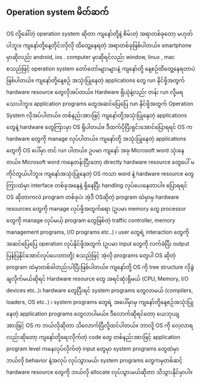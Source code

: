 ## Operation system မိတ်ဆက်

OS လို့ခေါ်တဲ့ operation system ဆိုတာ ကျနော်တို့နဲ့ စိမ်းတဲ့ အရာတစ်ခုတော့ မဟုတ်ပါဘူး။ ကျနော်တို့နေ့တိုင်းလိုလို ထိတွေ့နေရတဲ့ အရာတစ်ခုဖြစ်ပါတယ်။ smartphone မှာဆိုလည်း android, ios . computer မှာဆိုရင်လည်း window, linux , mac စသည်ဖြင့် operation system တော်တော်များများနဲ့ ကျနော်တို့ နေ့စဉ်ထိတွေ့နေရတာပဲဖြစ်ပါတယ်။ ကျနော်တို့နေ့စဉ် အသုံးပြုနေတဲ့ applications တွေ run နိုင်ဖို့အတွက် hardware resource တွေလိုအပ်တယ်။ Hardware ရှိယုံနဲ့လည်း တန်း run လို့မရသေးပါဘူး။ application programs တွေအဆင်ပြေပြေ run နိုင်ဖို့အတွက် Operation System လိုအပ်ပါတယ်။ တစ်နည်းအားဖြင့် ကျနော်တို့အသုံးပြုနေတဲ့ applications တွေနဲ့ hardware တွေကြားမှာ OS ရှိပါတယ်။ ဒီထက်ပိုပြီးရှင်းအောင်ပြောရရင် OS က hardware တွေကို manage လုပ်ပါတယ်။ ကျနော်တို့ အသုံးပြုနေတဲ့ applications တွေကို OS ပေါ်မှာ တင် run ပါတယ်။ ဥပမာ ကျနော် အခု Microsoft word သုံးနေတယ်။ Microsoft word ကနေတန်းပြီးတော့ directly hardware resource တွေပေါ် မကိုင်တွယ်ပါဘူး။ ကျနော်အသုံးပြုနေတဲ့ OS ကသာ word နဲ့ hardware resource တွေကြားထဲမှာ interface တစ်ခုအနေနဲ့ ရှိနေပြီး handling လုပ်ပေးနေတာပါ။ ပြောရရင် OS ဆိုတာကလဲ program တစ်ခုပဲ၊ အဲ့ဒီ OSဆိုတဲ့ program ထဲမှာမှ hardware resources တွေကို manage လုပ်ဖို့အတွက်ရော (ဥပမာ memory တွေ processor တွေကို manage လုပ်မယ့် program တွေဖြစ်တဲ့ traffic controller, memory management programs, I/O programs etc..) ၊ user တွေရဲ့ interaction တွေကို အဆင်ပြေပြေ operation လုပ်နိုင်ဖို့အတွက် (ဥပမာ input တွေကို လက်ခံပြီး output ပြန်ပြနိုင်အောင်လုပ်ပေးတာတို့) စသည်ဖြင့် အဲ့လို programs တွေပါ OS ဆိုတဲ့ program ထဲမှာတစ်ခါတည်းပါပြီးဖြစ်ပါတယ်။ ကျနော်တို့ OS ကို tree structure လိုခွဲချလိုက်မယ်ဆိုရင် Hardware resource တွေ အရင်ဆုံးရှိမယ် (CPU, Memory, I/O devices etc..)၊ hardware တွေပြီးရင် system programs တွေလာမယ် (compilers, loaders, OS etc..) ၊ system programs တွေရဲ့ အပေါ်မှာမှ ကျနော်တို့နေ့စဉ်အသုံးပြုနေတဲ့ application programs တွေလာပါမယ်။ ဒီလောက်ဆိုရင်တော့ ယေဘုယျအားဖြင့် OS က ဘယ်လိုဆိုတာ သိလောက်ပြီလို့ထင်ပါတယ်။ ဘာလို့ OS ကို လေ့လာရလည်းဆိုတော့ ကျနော်တို့ရေးလိုက်တဲ့ code တွေ တစ်နည်းအားဖြင့် application program level ကနေလုပ်လိုက်တဲ့ input တွေမှာ system programs တွေထဲမှာ ဘယ်လို behavior နဲ့အလုပ် လုပ်သွားမယ်၊ system programs တွေကမှတစ်ဆင့် hardware resource တွေကို ဘယ်လို allocate လုပ်သွားမယ်ဆိုတာ သိသွားနိုင်မှာပါ။

